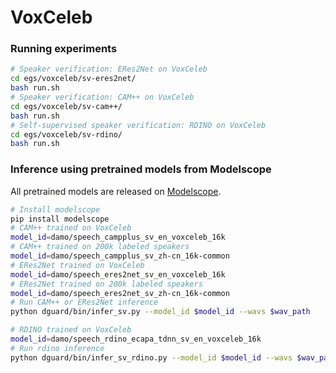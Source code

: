 # VoxCeleb

### Running experiments
``` sh
# Speaker verification: ERes2Net on VoxCeleb
cd egs/voxceleb/sv-eres2net/
bash run.sh
# Speaker verification: CAM++ on VoxCeleb
cd egs/voxceleb/sv-cam++/
bash run.sh
# Self-supervised speaker verification: RDINO on VoxCeleb
cd egs/voxceleb/sv-rdino/
bash run.sh
```
### Inference using pretrained models from Modelscope
All pretrained models are released on [Modelscope](https://www.modelscope.cn/models?page=1&tasks=speaker-verification&type=audio).

``` sh
# Install modelscope
pip install modelscope
# CAM++ trained on VoxCeleb
model_id=damo/speech_campplus_sv_en_voxceleb_16k
# CAM++ trained on 200k labeled speakers
model_id=damo/speech_campplus_sv_zh-cn_16k-common
# ERes2Net trained on VoxCeleb
model_id=damo/speech_eres2net_sv_en_voxceleb_16k
# ERes2Net trained on 200k labeled speakers
model_id=damo/speech_eres2net_sv_zh-cn_16k-common
# Run CAM++ or ERes2Net inference
python dguard/bin/infer_sv.py --model_id $model_id --wavs $wav_path

# RDINO trained on VoxCeleb
model_id=damo/speech_rdino_ecapa_tdnn_sv_en_voxceleb_16k
# Run rdino inference
python dguard/bin/infer_sv_rdino.py --model_id $model_id --wavs $wav_path